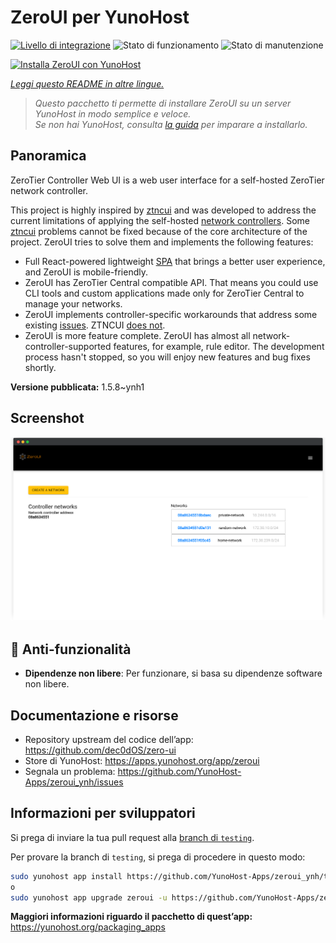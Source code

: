<!--
N.B.: Questo README è stato automaticamente generato da <https://github.com/YunoHost/apps/tree/master/tools/readme_generator>
NON DEVE essere modificato manualmente.
-->

# ZeroUI per YunoHost

[![Livello di integrazione](https://dash.yunohost.org/integration/zeroui.svg)](https://dash.yunohost.org/appci/app/zeroui) ![Stato di funzionamento](https://ci-apps.yunohost.org/ci/badges/zeroui.status.svg) ![Stato di manutenzione](https://ci-apps.yunohost.org/ci/badges/zeroui.maintain.svg)

[![Installa ZeroUI con YunoHost](https://install-app.yunohost.org/install-with-yunohost.svg)](https://install-app.yunohost.org/?app=zeroui)

*[Leggi questo README in altre lingue.](./ALL_README.md)*

> *Questo pacchetto ti permette di installare ZeroUI su un server YunoHost in modo semplice e veloce.*  
> *Se non hai YunoHost, consulta [la guida](https://yunohost.org/install) per imparare a installarlo.*

## Panoramica

ZeroTier Controller Web UI is a web user interface for a self-hosted ZeroTier network controller.

This project is highly inspired by [ztncui](https://github.com/key-networks/ztncui) and was developed to address the current limitations of applying the self-hosted [network controllers](https://github.com/zerotier/ZeroTierOne/tree/master/controller). Some [ztncui](https://github.com/key-networks/ztncui) problems cannot be fixed because of the core architecture of the project. ZeroUI tries to solve them and implements the following features:

- Full React-powered lightweight [SPA](https://en.wikipedia.org/wiki/Single-page_application) that brings a better user experience, and ZeroUI is mobile-friendly.
- ZeroUI has ZeroTier Central compatible API. That means you could use CLI tools and custom applications made only for ZeroTier Central to manage your networks.
- ZeroUI implements controller-specific workarounds that address some existing [issues](https://github.com/zerotier/ZeroTierOne/issues/859). ZTNCUI [does not](https://github.com/key-networks/ztncui/issues/63).
- ZeroUI is more feature complete. ZeroUI has almost all network-controller-supported features, for example, rule editor. The development process hasn't stopped, so you will enjoy new features and bug fixes shortly.


**Versione pubblicata:** 1.5.8~ynh1

## Screenshot

![Screenshot di ZeroUI](./doc/screenshots/homepage.png)

## :red_circle: Anti-funzionalità

- **Dipendenze non libere**: Per funzionare, si basa su dipendenze software non libere.

## Documentazione e risorse

- Repository upstream del codice dell’app: <https://github.com/dec0dOS/zero-ui>
- Store di YunoHost: <https://apps.yunohost.org/app/zeroui>
- Segnala un problema: <https://github.com/YunoHost-Apps/zeroui_ynh/issues>

## Informazioni per sviluppatori

Si prega di inviare la tua pull request alla [branch di `testing`](https://github.com/YunoHost-Apps/zeroui_ynh/tree/testing).

Per provare la branch di `testing`, si prega di procedere in questo modo:

```bash
sudo yunohost app install https://github.com/YunoHost-Apps/zeroui_ynh/tree/testing --debug
o
sudo yunohost app upgrade zeroui -u https://github.com/YunoHost-Apps/zeroui_ynh/tree/testing --debug
```

**Maggiori informazioni riguardo il pacchetto di quest’app:** <https://yunohost.org/packaging_apps>
